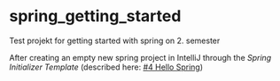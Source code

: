 # spring_getting_started
Test projekt for getting started with spring on 2. semester

After creating an empty new spring project in IntelliJ through the _Spring Initializer Template_ (described here: [#4 Hello Spring](https://github.com/dat17v1/2_03_hello_spring))
